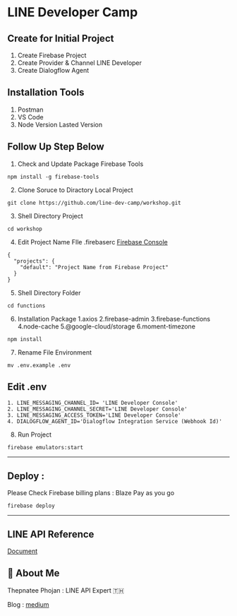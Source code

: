 
# LINE Developer Camp

## Create for Initial Project

1. Create Firebase Project
2. Create Provider & Channel LINE Developer
3. Create Dialogflow Agent

## Installation Tools
1. Postman
2. VS Code
3. Node Version Lasted Version

## Follow Up Step Below

1. Check and Update Package Firebase Tools
````
npm install -g firebase-tools
````

2. Clone Soruce to Diractory Local Project
````
git clone https://github.com/line-dev-camp/workshop.git
````
3. Shell Directory Project
````
cd workshop
````

4. Edit Project Name FIle .firebaserc 
[Firebase Console](https://console.firebase.google.com)
````
{
  "projects": {
    "default": "Project Name from Firebase Project"
  }
}

````

5. Shell Directory Folder
````
cd functions
````
6. Installation Package
  1.axios
  2.firebase-admin
  3.firebase-functions
  4.node-cache
  5.@google-cloud/storage
  6.moment-timezone

````
npm install
````

7. Rename File Environment

````
mv .env.example .env
````
## Edit .env

    1. LINE_MESSAGING_CHANNEL_ID= 'LINE Developer Console'
    2. LINE_MESSAGING_CHANNEL_SECRET='LINE Developer Console'
    3. LINE_MESSAGING_ACCESS_TOKEN='LINE Developer Console'
    4. DIALOGFLOW_AGENT_ID='Dialogflow Integration Service (Webhook Id)'

8. Run Project

````
firebase emulators:start
````

-----
##  Deploy : 
Please Check Firebase billing plans : Blaze Pay as you go
````
firebase deploy
````
-----
## LINE API Reference

[Document](https://developers.line.biz/en/docs/)


## 🚀 About Me
Thepnatee Phojan : LINE API Expert 🇹🇭 

Blog : [medium](https://thepnateephojan.medium.com)

